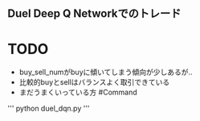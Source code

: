 ## Duel Deep Q Networkでのトレード

#  TODO
- buy_sell_numがbuyに傾いてしまう傾向が少しあるが..
- 比較的buyとsellはバランスよく取引できている
- まだうまくいっている方
#Command

'''
python duel_dqn.py 
'''

